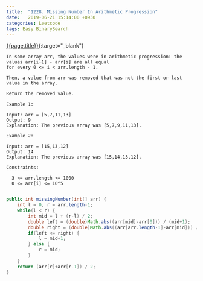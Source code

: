 ```yaml
---
title:  "1228. Missing Number In Arithmetic Progression"
date:   2019-06-21 15:14:00 +0930
categories: Leetcode
tags: Easy BinarySearch
---
```


[{{page.title}}](https://leetcode.com/problems/critical-connections-in-a-network/){:target="_blank"}

    In some array arr, the values were in arithmetic progression: the values arr[i+1] - arr[i] are all equal
    for every 0 <= i < arr.length - 1.

    Then, a value from arr was removed that was not the first or last value in the array.

    Return the removed value.

    Example 1:

    Input: arr = [5,7,11,13]
    Output: 9
    Explanation: The previous array was [5,7,9,11,13].

    Example 2:

    Input: arr = [15,13,12]
    Output: 14
    Explanation: The previous array was [15,14,13,12].

    Constraints:

      3 <= arr.length <= 1000
      0 <= arr[i] <= 10^5

```java

public int missingNumber(int[] arr) {
    int l = 0, r = arr.length-1;
    while(l < r) {
        int mid = l + (r-l) / 2;
        double left = (double)Math.abs((arr[mid]-arr[0])) / (mid+1);
        double right = (double)Math.abs((arr[arr.length-1]-arr[mid])) / (arr.length-mid);
        if(left <= right) {
            l = mid+1;
        } else {
            r = mid;
        }
    }
    return (arr[r]+arr[r-1]) / 2;
}
```
